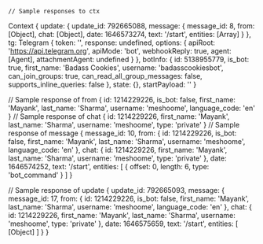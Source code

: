     // Sample responses to ctx

Context {
    update: {
      update_id: 792665088,
      message: {
        message_id: 8,
        from: [Object],
        chat: [Object],
        date: 1646573274,
        text: '/start',
        entities: [Array]
      }
    },
    tg: Telegram {
      token: '',
      response: undefined,
      options: {
        apiRoot: 'https://api.telegram.org',
        apiMode: 'bot',
        webhookReply: true,
        agent: [Agent],
        attachmentAgent: undefined
      }
    },
    botInfo: {
      id: 5138955779,
      is_bot: true,
      first_name: 'Badass Cookies',
      username: 'badasscookiesbot',
      can_join_groups: true,
      can_read_all_group_messages: false,
      supports_inline_queries: false
    },
    state: {},
    startPayload: ''
  }

  // Sample response of from
  {
    id: 1214229226,
    is_bot: false,
    first_name: 'Mayank',
    last_name: 'Sharma',
    username: 'meshoome',
    language_code: 'en'
  }
  // Sample response of chat
  {
    id: 1214229226,
    first_name: 'Mayank',
    last_name: 'Sharma',
    username: 'meshoome',
    type: 'private'
  }
  // Sample response of message
  {
    message_id: 10,
    from: {
      id: 1214229226,
      is_bot: false,
      first_name: 'Mayank',
      last_name: 'Sharma',
      username: 'meshoome',
      language_code: 'en'
    },
    chat: {
      id: 1214229226,
      first_name: 'Mayank',
      last_name: 'Sharma',
      username: 'meshoome',
      type: 'private'
    },
    date: 1646574252,
    text: '/start',
    entities: [ { offset: 0, length: 6, type: 'bot_command' } ]
  }

  // Sample response of update 
  {
    update_id: 792665093,
    message: {
      message_id: 17,
      from: {
        id: 1214229226,
        is_bot: false,
        first_name: 'Mayank',
        last_name: 'Sharma',
        username: 'meshoome',
        language_code: 'en'
      },
      chat: {
        id: 1214229226,
        first_name: 'Mayank',
        last_name: 'Sharma',
        username: 'meshoome',
        type: 'private'
      },
      date: 1646575659,
      text: '/start',
      entities: [ [Object] ]
    }
  } 